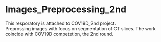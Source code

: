 # Images_Preprocessing_2nd
This resporatory is attached to COV19D_2nd project. <br/>
Preprossing images with focus on segmentation of CT slices. The work coincide with COV19D competetion, the 2nd round.

